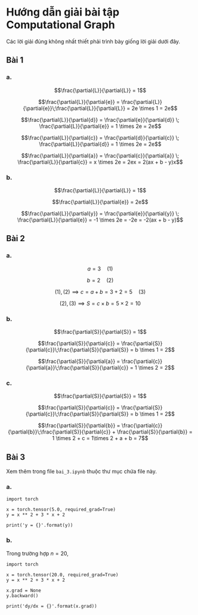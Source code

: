 Hướng dẫn giải bài tập Computational Graph
==========================================

Các lời giải đúng không nhất thiết phải trình bày giống lời giải dưới đây.

Bài 1
-----

### a.

$$\frac{\partial{L}}{\partial{L}} = 1$$

$$\frac{\partial{L}}{\partial{e}} = \frac{\partial{L}}{\partial{e}}\;\frac{\partial{L}}{\partial{L}} = 2e \times 1 = 2e$$

$$\frac{\partial{L}}{\partial{d}} = \frac{\partial{e}}{\partial{d}} \; \frac{\partial{L}}{\partial{e}} = 1 \times 2e = 2e$$

$$\frac{\partial{L}}{\partial{c}} = \frac{\partial{d}}{\partial{c}} \; \frac{\partial{L}}{\partial{d}} = 1 \times 2e = 2e$$

$$\frac{\partial{L}}{\partial{a}} = \frac{\partial{c}}{\partial{a}} \; \frac{\partial{L}}{\partial{c}} = x \times 2e = 2ex = 2(ax + b - y)x$$

### b.

$$\frac{\partial{L}}{\partial{L}} = 1$$

$$\frac{\partial{L}}{\partial{e}} = 2e$$

$$\frac{\partial{L}}{\partial{y}} = \frac{\partial{e}}{\partial{y}} \; \frac{\partial{L}}{\partial{e}} = -1 \times 2e = -2e = -2(ax + b - y)$$

Bài 2
-----

### a.

$$a = 3\quad(1)$$

$$b = 2\quad(2)$$

$$(1), (2) \implies c = a + b = 3 + 2 = 5\quad(3)$$

$$(2), (3) \implies S = c \times b = 5 \times 2 = 10$$

### b.

$$\frac{\partial{S}}{\partial{S}} = 1$$

$$\frac{\partial{S}}{\partial{c}} = \frac{\partial{S}}{\partial{c}}\;\frac{\partial{S}}{\partial{S}} = b \times 1 = 2$$

$$\frac{\partial{S}}{\partial{a}} = \frac{\partial{c}}{\partial{a}}\;\frac{\partial{S}}{\partial{c}} = 1 \times 2 = 2$$

### c.

$$\frac{\partial{S}}{\partial{S}} = 1$$

$$\frac{\partial{S}}{\partial{c}} = \frac{\partial{S}}{\partial{c}}\;\frac{\partial{S}}{\partial{S}} = b \times 1 = 2$$

$$\frac{\partial{S}}{\partial{b}} = \frac{\partial{c}}{\partial{b}}\;\frac{\partial{S}}{\partial{c}} + \frac{\partial{S}}{\partial{b}} = 1 \times 2 + c = 1\times 2 + a + b = 7$$

Bài 3
-----

Xem thêm trong file `bai_3.ipynb` thuộc thư mục chứa file này.

### a.

```
import torch

x = torch.tensor(5.0, required_grad=True)
y = x ** 2 + 3 * x + 2

print('y = {}'.format(y))
```

### b.

Trong trường hợp $n = 20$,

```
import torch

x = torch.tensor(20.0, required_grad=True)
y = x ** 2 + 3 * x + 2

x.grad = None
y.backward()

print('dy/dx = {}'.format(x.grad))
```